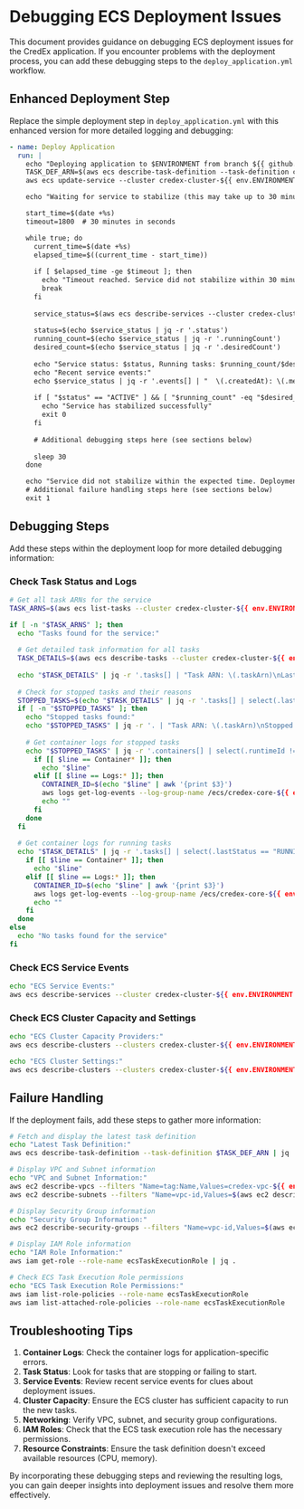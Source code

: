 # Debugging ECS Deployment Issues

This document provides guidance on debugging ECS deployment issues for the CredEx application. If you encounter problems with the deployment process, you can add these debugging steps to the `deploy_application.yml` workflow.

## Enhanced Deployment Step

Replace the simple deployment step in `deploy_application.yml` with this enhanced version for more detailed logging and debugging:

```yaml
- name: Deploy Application
  run: |
    echo "Deploying application to $ENVIRONMENT from branch ${{ github.ref_name }}"
    TASK_DEF_ARN=$(aws ecs describe-task-definition --task-definition credex-core-${{ env.ENVIRONMENT }} --query 'taskDefinition.taskDefinitionArn' --output text)
    aws ecs update-service --cluster credex-cluster-${{ env.ENVIRONMENT }} --service credex-core-service-${{ env.ENVIRONMENT }} --task-definition $TASK_DEF_ARN --force-new-deployment

    echo "Waiting for service to stabilize (this may take up to 30 minutes)..."

    start_time=$(date +%s)
    timeout=1800  # 30 minutes in seconds

    while true; do
      current_time=$(date +%s)
      elapsed_time=$((current_time - start_time))
      
      if [ $elapsed_time -ge $timeout ]; then
        echo "Timeout reached. Service did not stabilize within 30 minutes."
        break
      fi
      
      service_status=$(aws ecs describe-services --cluster credex-cluster-${{ env.ENVIRONMENT }} --services credex-core-service-${{ env.ENVIRONMENT }} --query 'services[0].{status: status, runningCount: runningCount, desiredCount: desiredCount, events: events[0:10]}')
      
      status=$(echo $service_status | jq -r '.status')
      running_count=$(echo $service_status | jq -r '.runningCount')
      desired_count=$(echo $service_status | jq -r '.desiredCount')
      
      echo "Service status: $status, Running tasks: $running_count/$desired_count"
      echo "Recent service events:"
      echo $service_status | jq -r '.events[] | "  \(.createdAt): \(.message)"'
      
      if [ "$status" == "ACTIVE" ] && [ "$running_count" -eq "$desired_count" ]; then
        echo "Service has stabilized successfully"
        exit 0
      fi
      
      # Additional debugging steps here (see sections below)
      
      sleep 30
    done

    echo "Service did not stabilize within the expected time. Deployment failed."
    # Additional failure handling steps here (see sections below)
    exit 1
```

## Debugging Steps

Add these steps within the deployment loop for more detailed debugging information:

### Check Task Status and Logs

```bash
# Get all task ARNs for the service
TASK_ARNS=$(aws ecs list-tasks --cluster credex-cluster-${{ env.ENVIRONMENT }} --service-name credex-core-service-${{ env.ENVIRONMENT }} --query 'taskArns[]' --output text)

if [ -n "$TASK_ARNS" ]; then
  echo "Tasks found for the service:"
  
  # Get detailed task information for all tasks
  TASK_DETAILS=$(aws ecs describe-tasks --cluster credex-cluster-${{ env.ENVIRONMENT }} --tasks $TASK_ARNS)
  
  echo "$TASK_DETAILS" | jq -r '.tasks[] | "Task ARN: \(.taskArn)\nLast Status: \(.lastStatus)\nDesired Status: \(.desiredStatus)\nHealth Status: \(.healthStatus)\nTask Definition: \(.taskDefinitionArn)\nLaunch Type: \(.launchType)\nContainer Instance: \(.containerInstanceArn)\nStopped Reason: \(.stoppedReason)\nStopped At: \(.stoppedAt)\nStarted At: \(.startedAt)\n"'
  
  # Check for stopped tasks and their reasons
  STOPPED_TASKS=$(echo "$TASK_DETAILS" | jq -r '.tasks[] | select(.lastStatus == "STOPPED")')
  if [ -n "$STOPPED_TASKS" ]; then
    echo "Stopped tasks found:"
    echo "$STOPPED_TASKS" | jq -r '. | "Task ARN: \(.taskArn)\nStopped Reason: \(.stoppedReason)\nContainer Exit Codes: \(.containers[].exitCode)\nContainer Reason: \(.containers[].reason)\nStopped At: \(.stoppedAt)\n"'
    
    # Get container logs for stopped tasks
    echo "$STOPPED_TASKS" | jq -r '.containers[] | select(.runtimeId != null) | "Container ID: \(.runtimeId)\nContainer Name: \(.name)\nLogs:"' | while read -r line; do
      if [[ $line == Container* ]]; then
        echo "$line"
      elif [[ $line == Logs:* ]]; then
        CONTAINER_ID=$(echo "$line" | awk '{print $3}')
        aws logs get-log-events --log-group-name /ecs/credex-core-${{ env.ENVIRONMENT }} --log-stream-name ecs/credex-core/$CONTAINER_ID --limit 100 | jq -r '.events[].message'
        echo ""
      fi
    done
  fi
  
  # Get container logs for running tasks
  echo "$TASK_DETAILS" | jq -r '.tasks[] | select(.lastStatus == "RUNNING") | .containers[] | select(.runtimeId != null) | "Container ID: \(.runtimeId)\nContainer Name: \(.name)\nLogs:"' | while read -r line; do
    if [[ $line == Container* ]]; then
      echo "$line"
    elif [[ $line == Logs:* ]]; then
      CONTAINER_ID=$(echo "$line" | awk '{print $3}')
      aws logs get-log-events --log-group-name /ecs/credex-core-${{ env.ENVIRONMENT }} --log-stream-name ecs/credex-core/$CONTAINER_ID --limit 100 | jq -r '.events[].message'
      echo ""
    fi
  done
else
  echo "No tasks found for the service"
fi
```

### Check ECS Service Events

```bash
echo "ECS Service Events:"
aws ecs describe-services --cluster credex-cluster-${{ env.ENVIRONMENT }} --services credex-core-service-${{ env.ENVIRONMENT }} --query 'services[0].events[0:10]' | jq -r '.[] | "\(.createdAt): \(.message)"'
```

### Check ECS Cluster Capacity and Settings

```bash
echo "ECS Cluster Capacity Providers:"
aws ecs describe-clusters --clusters credex-cluster-${{ env.ENVIRONMENT }} --include ATTACHMENTS --query 'clusters[0].attachments' | jq .

echo "ECS Cluster Settings:"
aws ecs describe-clusters --clusters credex-cluster-${{ env.ENVIRONMENT }} --include SETTINGS --query 'clusters[0].settings' | jq .
```

## Failure Handling

If the deployment fails, add these steps to gather more information:

```bash
# Fetch and display the latest task definition
echo "Latest Task Definition:"
aws ecs describe-task-definition --task-definition $TASK_DEF_ARN | jq .

# Display VPC and Subnet information
echo "VPC and Subnet Information:"
aws ec2 describe-vpcs --filters "Name=tag:Name,Values=credex-vpc-${{ env.ENVIRONMENT }}" | jq .
aws ec2 describe-subnets --filters "Name=vpc-id,Values=$(aws ec2 describe-vpcs --filters "Name=tag:Name,Values=credex-vpc-${{ env.ENVIRONMENT }}" --query 'Vpcs[0].VpcId' --output text)" | jq .

# Display Security Group information
echo "Security Group Information:"
aws ec2 describe-security-groups --filters "Name=vpc-id,Values=$(aws ec2 describe-vpcs --filters "Name=tag:Name,Values=credex-vpc-${{ env.ENVIRONMENT }}" --query 'Vpcs[0].VpcId' --output text)" | jq .

# Display IAM Role information
echo "IAM Role Information:"
aws iam get-role --role-name ecsTaskExecutionRole | jq .

# Check ECS Task Execution Role permissions
echo "ECS Task Execution Role Permissions:"
aws iam list-role-policies --role-name ecsTaskExecutionRole
aws iam list-attached-role-policies --role-name ecsTaskExecutionRole
```

## Troubleshooting Tips

1. **Container Logs**: Check the container logs for application-specific errors.
2. **Task Status**: Look for tasks that are stopping or failing to start.
3. **Service Events**: Review recent service events for clues about deployment issues.
4. **Cluster Capacity**: Ensure the ECS cluster has sufficient capacity to run the new tasks.
5. **Networking**: Verify VPC, subnet, and security group configurations.
6. **IAM Roles**: Check that the ECS task execution role has the necessary permissions.
7. **Resource Constraints**: Ensure the task definition doesn't exceed available resources (CPU, memory).

By incorporating these debugging steps and reviewing the resulting logs, you can gain deeper insights into deployment issues and resolve them more effectively.
